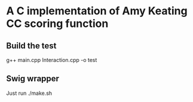 # A C implementation of Amy Keating CC scoring function # 

## Build the test ##

g++ main.cpp Interaction.cpp -o test

## Swig wrapper ##

Just run ./make.sh